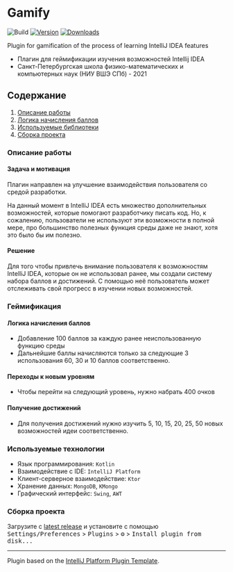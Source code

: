 # Gamify

![Build](https://github.com/turovkv/jetbrains-ide-features-gamification/workflows/Build/badge.svg)
[![Version](https://img.shields.io/jetbrains/plugin/v/PLUGIN_ID.svg)](https://plugins.jetbrains.com/plugin/PLUGIN_ID)
[![Downloads](https://img.shields.io/jetbrains/plugin/d/PLUGIN_ID.svg)](https://plugins.jetbrains.com/plugin/PLUGIN_ID)

<!-- Plugin description -->
Plugin for gamification of the process of learning IntelliJ IDEA features
<!-- Plugin description end -->

- Плагин для геймификации изучения возможностей Intellij IDEA
- Санкт-Петербургская школа физико-математических и компьютерных наук (НИУ ВШЭ СПб) - 2021
## Содержание
1. [Описание работы](#описание-работы)
2. [Логика начисления баллов](#геймификация)
3. [Используемые библиотеки](#используемые-технологии)
4. [Сборка проекта](#сборка-проекта)

### Описание работы
####  Задача и мотивация
Плагин направлен на улучшение взаимодействия пользователя со средой разработки.

На данный момент в IntelliJ IDEA есть множество дополнительных возможностей, которые помогают разработчику писать код.
Но, к сожалению, пользователи не используют эти возможности в полной мере, про большинство полезных функция среды даже не знают, хотя это было бы им полезно.
#### Решение
Для того чтобы привлечь внимание пользователя к возможностям IntelliJ IDEA,
которые он не использовал ранее, мы создали систему набора баллов и достижений.
С помощью неё пользователь может отслеживать свой прогресс в изучении новых возможностей.

### Геймификация
#### Логика начисления баллов
* Добавление 100 баллов за каждую ранее неиспользованную функцию среды
* Дальнейшие баллы начисляются только за следующие 3 использования 60, 30 и 10 баллов соответственно.
#### Переходы к новым уровням
* Чтобы перейти на следующий уровень, нужно набрать 400 очков
#### Получение достижений
- Для получения достижений нужно изучить 5, 10, 15, 20, 25, 50 новых возможностей идеи соответственно.

### Используемые технологии

* Язык программирования: `Kotlin`
* Взаимодействие с IDE: `IntelliJ Platform`
* Клиент-серверное взаимодействие: `Ktor`
* Хранение данных: `MongoDB`, `KMongo`
* Графический интерфейс: `Swing`, `AWT`

### Сборка проекта

 Загрузите с [latest release](https://github.com/turovkv/jetbrains-ide-features-gamification/releases/latest) и установите с помощью
 <kbd>Settings/Preferences</kbd> > <kbd>Plugins</kbd> > <kbd>⚙️</kbd> > <kbd>Install plugin from disk...</kbd>


---
Plugin based on the [IntelliJ Platform Plugin Template][template].

[template]: https://github.com/JetBrains/intellij-platform-plugin-template
